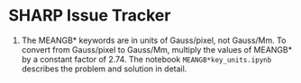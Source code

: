 SHARP Issue Tracker
===================
1. The MEANGB* keywords are in units of Gauss/pixel, not Gauss/Mm. To convert from Gauss/pixel to Gauss/Mm, multiply the values of MEANGB* by a constant factor of 2.74. The notebook `MEANGB*key_units.ipynb` describes the problem and solution in detail.